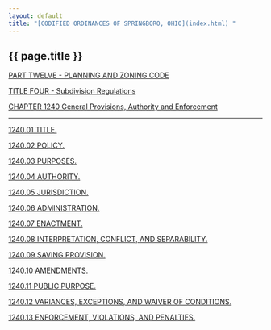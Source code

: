 ```yaml
---
layout: default 
title: "[CODIFIED ORDINANCES OF SPRINGBORO, OHIO](index.html) "
---
```


{{ page.title }}
----------------

[PART TWELVE - PLANNING AND ZONING CODE](465ba412.html)

[TITLE FOUR - Subdivision Regulations](48c4a412.html)

[CHAPTER 1240 General Provisions, Authority and
Enforcement](48d0a412.html)

---

[1240.01 TITLE.](48e8a412.html)

[1240.02 POLICY.](48eca412.html)

[1240.03 PURPOSES.](48f6a412.html)

[1240.04 AUTHORITY.](4907a412.html)

[1240.05 JURISDICTION.](490ba412.html)

[1240.06 ADMINISTRATION.](491aa412.html)

[1240.07 ENACTMENT.](4920a412.html)

[1240.08 INTERPRETATION, CONFLICT, AND SEPARABILITY.](4924a412.html)

[1240.09 SAVING PROVISION.](492ea412.html)

[1240.10 AMENDMENTS.](4932a412.html)

[1240.11 PUBLIC PURPOSE.](4936a412.html)

[1240.12 VARIANCES, EXCEPTIONS, AND WAIVER OF
CONDITIONS.](493aa412.html)

[1240.13 ENFORCEMENT, VIOLATIONS, AND PENALTIES.](4946a412.html)
